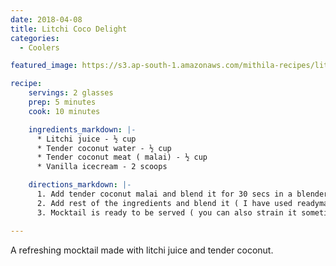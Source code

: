 ```yaml
---
date: 2018-04-08
title: Litchi Coco Delight
categories:
  - Coolers

featured_image: https://s3.ap-south-1.amazonaws.com/mithila-recipes/litchi_coco.jpg

recipe:
    servings: 2 glasses
    prep: 5 minutes
    cook: 10 minutes

    ingredients_markdown: |-
      * Litchi juice - ½ cup
      * Tender coconut water - ½ cup
      * Tender coconut meat ( malai) - ½ cup
      * Vanilla icecream - 2 scoops

    directions_markdown: |-
      1. Add tender coconut malai and blend it for 30 secs in a blender jar or juicer.
      2. Add rest of the ingredients and blend it ( I have used readymade litchi juice you can also use fresh litchi juice )
      3. Mocktail is ready to be served ( you can also strain it sometimes coconut malai would not have blended properly )

---
```


A refreshing mocktail made with litchi juice and tender coconut.


